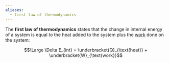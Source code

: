 ```yaml
---
aliases:
  - first law of thermodynamics
---
```

The **first law of thermodynamics** states that the change in internal energy of a system is equal to the heat added to the system plus the [work](../Mechanics/3.%20Work%20&%20Energy.md) done on the system:

$$\Large \Delta E_{int} = \underbracket{Q}_{\text{heat}} + \underbracket{W}_{\text{work}}$$
